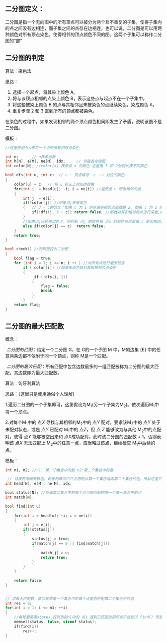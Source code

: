 ## 二分图定义：

二分图是指一个无向图中的所有顶点可以被分为两个互不重复的子集，使得子集内的点之间没有边相连，而子集之间的点存在边相连。也可以说，二分图是可以用两种颜色对所有顶点染色，使得相邻的顶点颜色不同的图。这两个子集可以称作二分图的“部”



## 二分图的判定

算法：染色法

思路：

1. 选择一个起点，将其染上颜色 A。
2. 将与该顶点相邻的点染上颜色 B，表示这些点与起点不在一个子集中。
3. 将这些被染上颜色 B 的点与其相邻且未被染色的点继续染色，染成颜色 A。
4. 重复步骤 2 和 3 直到所有的顶点都被染色。

在染色的过程中，如果发现相邻的两个顶点颜色相同即发生了矛盾，说明该图不是二分图。

模板：

```C++
//这里使用dfs来将一个点的所有相邻点染色

int n;      // n表示点数
int h[N], e[M], ne[M], idx;     // 邻接表存储图
int color[N]; //color[x] 表示点 x 的颜色 这里用 1 和 2分别代表不同颜色

bool dfs(int u, int c)  // u : 顶点编号  c ：u 对应的颜色
{
    color[u] = c;  // 将 u 标记上对应的颜色
    for(int i  = head[u]; ~i; i = ne[i]) //遍历点 u 所有相邻的点
    {
        int j  = e[i];
        if(!color[j]) //如果点j未被染色
        {	// 3 - c的含义：如果 c 为 1 则传递到相邻点值就是 2, 如果 c 为 2 则传递到相邻点值就为 1
            if(!dfs(j, 3 - c)) return false; //那就对其和相邻的点进行染色,dfs返回错误则直接返回
        }
        //如果点j已经染过色了，则判断 点j 的颜色和 点u 的颜色也就是值 c 是否相同,相同表明发生矛盾
        else if(color[j] == c)  return false; 
    }
    return true;
}

bool check() //判断是否为二分图
{
    bool flag = true;
    for (int i = 1; i <= n; i ++ ) //对所有点进行遍历检查
        if (!color[i]) //如果未染色就对其和相邻的点染色
        {
             if (!dfs(i, 1))
            {
                flag = false;
                break;
            }
        }   
    return flag;
}
```



## 二分图的最大匹配数

概念：

​	$二分图的匹配$：给定一个二分图 G，在 G的一个子图 M 中，M的边集 {E} 中的任意两条边都不依附于同一个顶点，则称 M是一个匹配。

​	$二分图的最大匹配$：所有匹配中包含边数最多的一组匹配被称为二分图的最大匹配，其边数即为最大匹配数。

算法：匈牙利算法

思路：（这里只是使用通俗个人理解)

1.遍历二分图的一个子集即可，这里假设为M<sub>1</sub>(另一个子集为M<sub>2</sub>)。依次遍历M<sub>1</sub>中每一个顶点。

2.对每个M<sub>1</sub>中的 点$X$ 寻找与其相邻的M<sub>2</sub>中的 点$Y$ 配对，要求该M<sub>2</sub>中的 点$Y$ 处于未配对状态，或是 点$Y$ 已配对 M<sub>1</sub>中的 点$Z$，但 点 $Z$ 能够改为与其他 M<sub>2</sub>中的点配对，使得 点$Y$ 能够被空出来和 点$X$成功配对，此时该二分图的匹配数 + 1。否则表明该 点$X$ 无法匹配上 M<sub>2</sub>中的任意一点，应当略过该点，继续检查 M<sub>1</sub>中后续的点。

模板：

```C++
int n1, n2; //n1: 第一个集合中的数 n2:第二个集合中的数

 // 邻接表存储所有边，匈牙利算法中只会用到从第一个集合指向第二个集合的边，所以这里只用存一个方向的边
int head[N], e[M], ne[M], idx;

bool status[N];	//存储第二集合中的每个点当前匹配的哪一个第一集合中的点
int match[N];

bool find(int u)
{
    for(int i = head[u]; ~i; i = ne[i])
    {
        int j = e[i];
        if(!status[j])
        {
            status[j] = true;
            if(match[j] == 0 || find(match[j]))
            {
                match[j] = u;
                return true;
            }
        }
    }
    
    return false;
}


// 求最大匹配数，依次枚举第一个集合中的每个点能否匹配第二个集合中的点
int res = 0;
for(int i = 1; i <= n1; ++i)
{
    //每轮要重置status,否则当前n1中的 点i 遇到已匹配的相邻点不会尝试 find() 而是直接返回，会影响最后结果。
    memset(status, false, sizeof status);
    if(find(i))  	
        res++;
}
```

